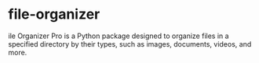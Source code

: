 # file-organizer
ile Organizer Pro is a Python package designed to organize files in a specified directory by their types, such as images, documents, videos, and more.
